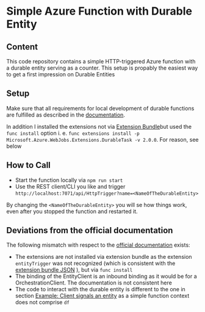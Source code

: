 # Simple Azure Function with Durable Entity

## Content
This code repository contains a simple HTTP-triggered Azure function with a durable entity serving as a counter. This setup is propably the easiest way to get a first impression on Durable Entities

## Setup
Make sure that all requirements for local development of durable functions are fulfilled as described in the [documentation](https://docs.microsoft.com/en-US/azure/azure-functions/durable/quickstart-js-vscode#prerequisites).

In addition I installed the extensions not via [Extension Bundle](https://docs.microsoft.com/en-US/azure/azure-functions/durable/quickstart-js-vscode#prerequisites)but used the `func install` option i. e. `func extensions install -p Microsoft.Azure.WebJobs.Extensions.DurableTask -v 2.0.0`. For reason, see below

## How to Call
* Start the function locally via `npm run start`
* Use the REST client/CLI you like and trigger `http://localhost:7071/api/HttpTrigger?name=<NameOfTheDurableEntity>`

By changing the `<NameOfTheDurableEntity>` you will se how things work, even after you stopped the function and restarted it.

## Deviations from the official documentation
The following mismatch with respect to the [official documentation](https://docs.microsoft.com/en-US/azure/azure-functions/durable/durable-functions-entities) exists:
* The extensions are not installed via extension bundle as the extension `entityTrigger` was not recognized (which is consistent with the [extension bundle JSON](https://github.com/Azure/azure-functions-extension-bundles/blob/master/src/Microsoft.Azure.Functions.ExtensionBundle/extensions.json) ), but via `func install`
* The binding of the EntityClient is an inbound binding as it would be for a OrchestrationClient. The documentation is not consistent here
* The code to interact with the durable entity is different to the one in section [Example: Client signals an entity](https://docs.microsoft.com/en-US/azure/azure-functions/durable/durable-functions-entities#example-client-signals-an-entity) as a simple function context does not comprise `df`  